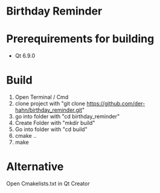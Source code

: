 # Birthday Reminder
# Prerequirements for building
- Qt 6.9.0
# Build
1. Open Terminal / Cmd
2. clone project with "git clone https://github.com/der-hahn/birthday_reminder.git"
3. go into folder with "cd birthday_reminder"
4. Create Folder with "mkdir build"
5. Go into folder with "cd build"
6. cmake ..
7. make
   
# Alternative
Open Cmakelists.txt in Qt Creator
